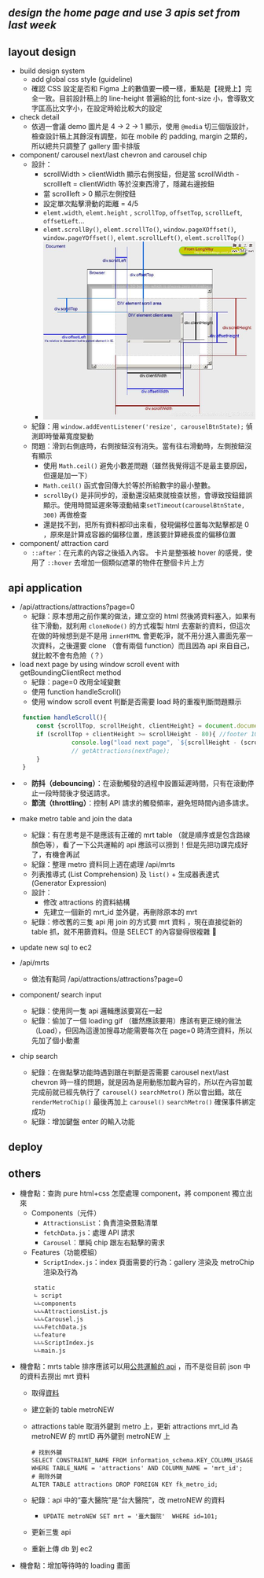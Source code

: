 *design the home page and use 3 apis set from last week*
---
## layout design
- build design system
	- add global css style (guideline)
	- 確認 CSS 設定是否和 Figma 上的數值要一模一樣，重點是【視覺上】完全一致。目前設計稿上的  line-height 普遍給的比 font-size 小，會導致文字匡高比文字小，在設定時給比較大的設定
- check detail
	- 依週一會議 demo 圖片是 4 -> 2 -> 1 顯示，使用 `@media` 切三個版設計，檢查設計稿上其餘沒有調整，如在 mobile 的 padding, margin 之類的，所以總共只調整了 gallery 圖卡排版 
- component/ carousel next/last chevron and carousel chip
	- 設計：
		- scrollWidth > clientWidth 顯示右側按鈕，但是當 scrollWidth - scrollleft = clientWidth 等於沒東西滑了，隱藏右邊按鈕
		- 當 scrollleft > 0 顯示左側按鈕
		- 設定單次點擊滑動的距離 = 4/5
		- `elemt.width`, `elemt.height` , `scrollTop`, `offsetTop`, `scrollLeft`, `offsetLeft`...
		- `elemt.scrollBy()`, `elemt.scrollTo()`, `window.pageXOffset()`, `window.pageYOffset()`, `elemt.scrollLeft()`, `elemt.scrollTop()`
		- ![scroll-event](source/scroll-event.png)
	- 紀錄：用 `window.addEventListener('resize', carouselBtnState);` 偵測即時螢幕寬度變動
	- 問題：滑到右側底時，右側按鈕沒有消失。當有往右滑動時，左側按鈕沒有顯示
		- 使用 `Math.ceil()` 避免小數差問題（雖然我覺得這不是最主要原因，但還是加一下）
		- `Math.ceil()` 函式會回傳大於等於所給數字的最小整數。
		- `scrollBy()` 是非同步的，滾動還沒結束就檢查狀態，會導致按鈕錯誤顯示。使用時間延遲來等滾動結束`setTimeout(carouselBtnState, 300)` 再做檢查
		- 還是找不到，把所有資料都印出來看，發現偏移位置每次點擊都是 0 ，原來是計算成容器的偏移位置，應該要計算總長度的偏移位置
- component/ attraction card
	- `::after`：在元素的內容之後插入內容。 卡片是整張被 hover 的感覺，使用了 `::hover` 去增加一個類似遮罩的物件在整個卡片上方


## api application
- /api/attractions/attractions?page=0
	- 紀錄：原本想用之前作業的做法，建立空的 html 然後將資料塞入，如果有往下滑動，就利用 `cloneNode()` 的方式複製 html 去塞新的資料，但這次在做的時候想到是不是用 `innerHTML` 會更乾淨，就不用分進入畫面先塞一次資料，之後還要 clone （會有兩個 function）而且因為 api 來自自己，就比較不會有危險（？）
- load next page by using window scroll event with getBoundingClientRect method
	- 紀錄：page=0 改用全域變數
	- 使用 function handleScroll()
	- 使用 window scroll event 判斷是否需要 load 時的重複判斷問題顯示

```javascript
    function handleScroll(){
        const {scrollTop, scrollHeight, clientHeight} = document.documentElement;
        if (scrollTop + clientHeight >= scrollHeight - 80){ //footer 104px
		          console.log("load next page", `${scrollHeight - (scrollTop + clientHeight)}`)
		          // getAttractions(nextPage);
        }
    }
```
- 
	- **防抖（debouncing）**：在滾動觸發的過程中設置延遲時間，只有在滾動停止一段時間後才發送請求。
	- **節流（throttling）**：控制 API 請求的觸發頻率，避免短時間內過多請求。

- make metro table and join the data
	- 紀錄：有在思考是不是應該有正確的 mrt table （就是順序或是包含路線顏色等），看了一下公共運輸的 api 應該可以撈到！但是先把功課完成好了，有機會再試
	- 紀錄：整理 metro 資料同上週在處理  /api/mrts
	- 列表推導式 (List Comprehension) 及 `list()` + 生成器表達式 (Generator Expression)
	- 設計：
		- 修改 attractions 的資料結構
		- 先建立一個新的 mrt_id 並外鍵，再刪除原本的 mrt
	- 紀錄：修改舊的三隻 api 用 join 的方式要 mrt 資料 ，現在直接從新的 table 抓，就不用篩資料。但是 SELECT 的內容變得很複雜 🤣
- update new sql to ec2
- /api/mrts
	- 做法有點同 /api/attractions/attractions?page=0
- component/ search input
	- 紀錄：使用同一隻 api 邏輯應該要寫在一起
	- 紀錄：偷加了一個 loading gif （雖然應該要用）應該有更正規的做法（Load），但因為這邊加搜尋功能需要每次在 page=0 時清空資料，所以先加了個小動畫
- chip search
	- 紀錄：在做點擊功能時遇到跟在判斷是否需要  carousel next/last chevron 時一樣的問題，就是因為是用動態加載內容的，所以在內容加載完成前就已經先執行了 `carousel()` `searchMetro()` 所以會出錯。故在 `renderMetroChip()` 最後再加上 `carousel()` `searchMetro()` 確保事件綁定成功
	- 紀錄：增加鍵盤 enter 的輸入功能
## deploy
## others
- 機會點：查詢 pure html+css 怎麼處理 component，將 component 獨立出來
	- Components（元件）
		- `AttractionsList`：負責渲染景點清單
		- `fetchData.js`：處理 API 請求
		- `Carousel`：單純 chip 跟左右點擊的需求
	- Features（功能模組）
		- `ScriptIndex.js`：index 頁面需要的行為：gallery 渲染及 metroChip 渲染及行為
	```
		static
		∟ script
		∟∟components
		∟∟∟AttractionsList.js
		∟∟∟Carousel.js
		∟∟∟FetchData.js
		∟∟feature
		∟∟∟ScriptIndex.js
		∟∟main.js
	```
- 機會點：mrts table 排序應該可以用[公共運輸的 api](https://www.metro.taipei/cp.aspx?n=BDEB860F2BE3E249) ，而不是從目前 json 中的資料去撈出 mrt 資料
	- 取得[資料](https://tdx.transportdata.tw/api/basic/v2/Rail/Metro/Station/TRTC?%24format=JSON)
	- 建立新的 table metroNEW
	- attractions table 取消外鍵到 metro 上，更新 attractions mrt_id 為 metroNEW 的 mrtID 再外鍵到 metroNEW 上

		```mysql
		# 找到外鍵
		SELECT CONSTRAINT_NAME FROM information_schema.KEY_COLUMN_USAGE WHERE TABLE_NAME = 'attractions' AND COLUMN_NAME = 'mrt_id';
		# 刪除外鍵
		ALTER TABLE attractions DROP FOREIGN KEY fk_metro_id;
		```
	- 紀錄：api 中的“臺大醫院”是“台大醫院”，改 metroNEW 的資料
		- `UPDATE metroNEW SET mrt = '臺大醫院'  WHERE id=101;`
	- 更新三隻 api
	- 重新上傳 db 到 ec2
- 機會點：增加等待時的 loading 畫面